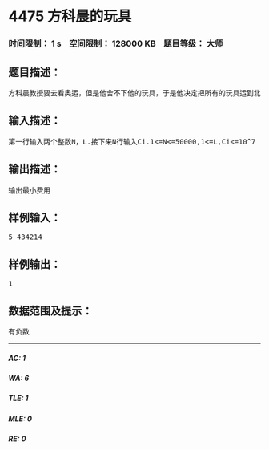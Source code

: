 # 4475 方科晨的玩具   
### 时间限制： 1 s&nbsp;&nbsp;&nbsp;&nbsp;空间限制： 128000 KB&nbsp;&nbsp;&nbsp;&nbsp;题目等级： 大师  
## 题目描述：  

<pre>
方科晨教授要去看奥运，但是他舍不下他的玩具，于是他决定把所有的玩具运到北京。他使用自己的压缩器进行压缩，其可以将任意物品变成一堆，再放到一种特殊的一维容器中。方科晨教授有编号为1...N的N件玩具，第i件玩具经过压缩后变成一维长度为Ci.为了方便整理，方科晨教授要求在一个一维容器中的玩具编号是连续的。同时如果一个一维容器中有多个玩具，那么两件玩具之间要加入一个单位长度的填充物，形式地说如果将第i件玩具到第j个玩具放到一个容器中，那么容器的长度将为 x=j-i+Sigma(Ck) i<=K<=j 制作容器的费用与容器的长度有关，根据教授研究，如果容器长度为x,其制作费用为(X-L)^2.其中L是一个常量。方科晨教授不关心容器的数目，由于方科晨比较傻，它只能制作出任意长度的容器，甚至超过L，但她不能制作圆形容器。方科晨教授比较贪财，SO他希望费用最小.
</pre>
  
  
## 输入描述：  

<pre>
第一行输入两个整数N，L.接下来N行输入Ci.1<=N<=50000,1<=L,Ci<=10^7
</pre>
  
  
## 输出描述：  

<pre>
输出最小费用
</pre>
  
  
## 样例输入：  

<pre>
5 434214
</pre>
  
  
## 样例输出：  

<pre>
1
</pre>
  
  
## 数据范围及提示：  

<pre>
有负数
</pre>
  
  
***  

##### AC: 1  
##### WA: 6  
##### TLE: 1  
##### MLE: 0  
##### RE: 0  
